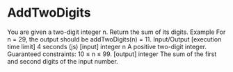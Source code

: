 # AddTwoDigits
You are given a two-digit integer n. Return the sum of its digits.  Example  For n = 29, the output should be addTwoDigits(n) = 11.  Input/Output  [execution time limit] 4 seconds (js)  [input] integer n  A positive two-digit integer.  Guaranteed constraints: 10 ≤ n ≤ 99.  [output] integer  The sum of the first and second digits of the input number.

